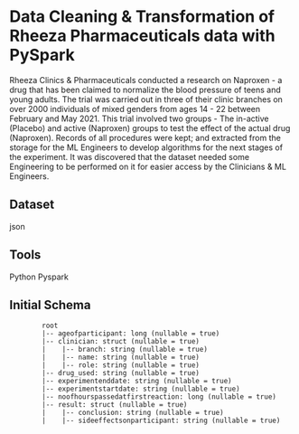 # Data Cleaning & Transformation of Rheeza Pharmaceuticals data with PySpark

Rheeza Clinics & Pharmaceuticals conducted a research on
Naproxen - a drug that has been claimed to normalize the
blood pressure of teens and young adults.
The trial was carried out in three of their clinic branches on
over 2000 individuals of mixed genders from ages 14 - 22
between February and May 2021.
This trial involved two groups - The in-active (Placebo) and
active (Naproxen) groups to test the effect of the actual
drug (Naproxen).
Records of all procedures were kept; and extracted from
the storage for the ML Engineers to develop algorithms for
the next stages of the experiment.
It was discovered that the dataset needed some
Engineering to be performed on it for easier access by the
Clinicians & ML Engineers.

## Dataset
json

## Tools 
Python
Pyspark


## Initial Schema

            root
            |-- ageofparticipant: long (nullable = true)
            |-- clinician: struct (nullable = true)
            |    |-- branch: string (nullable = true)
            |    |-- name: string (nullable = true)
            |    |-- role: string (nullable = true)
            |-- drug_used: string (nullable = true)
            |-- experimentenddate: string (nullable = true)
            |-- experimentstartdate: string (nullable = true)
            |-- noofhourspassedatfirstreaction: long (nullable = true)
            |-- result: struct (nullable = true)
            |    |-- conclusion: string (nullable = true)
            |    |-- sideeffectsonparticipant: string (nullable = true)